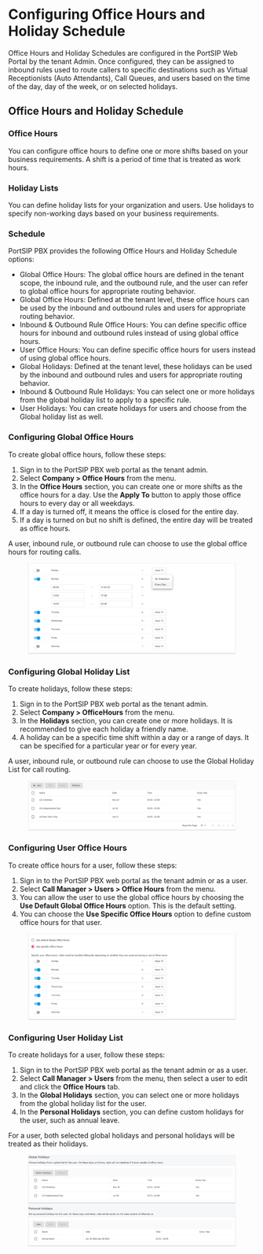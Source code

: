 # Configuring Office Hours and Holiday Schedule

Office Hours and Holiday Schedules are configured in the PortSIP Web Portal by the tenant Admin. Once configured, they can be assigned to inbound rules used to route callers to specific destinations such as Virtual Receptionists (Auto Attendants), Call Queues, and users based on the time of the day, day of the week, or on selected holidays.

## Office Hours and Holiday Schedule

### Office Hours

You can configure office hours to define one or more shifts based on your business requirements. A shift is a period of time that is treated as work hours.

### Holiday Lists

You can define holiday lists for your organization and users. Use holidays to specify non-working days based on your business requirements.

### Schedule

PortSIP PBX provides the following Office Hours and Holiday Schedule options:

* Global Office Hours: The global office hours are defined in the tenant scope, the inbound rule, and the outbound rule, and the user can refer to global office hours for appropriate routing behavior.
* Global Office Hours: Defined at the tenant level, these office hours can be used by the inbound and outbound rules and users for appropriate routing behavior.
* Inbound & Outbound Rule Office Hours: You can define specific office hours for inbound and outbound rules instead of using global office hours.
* User Office Hours: You can define specific office hours for users instead of using global office hours.
* Global Holidays: Defined at the tenant level, these holidays can be used by the inbound and outbound rules and users for appropriate routing behavior.
* Inbound & Outbound Rule Holidays: You can select one or more holidays from the global holiday list to apply to a specific rule.
* User Holidays: You can create holidays for users and choose from the Global holiday list as well.

### Configuring Global Office Hours

To create global office hours, follow these steps:

1. Sign in to the PortSIP PBX web portal as the tenant admin.
2. Select **Company > Office Hours** from the menu.
3. In the **Office Hours** section, you can create one or more shifts as the office hours for a day. Use the **Apply To** button to apply those office hours to every day or all weekdays.
4. If a day is turned off, it means the office is closed for the entire day.
5. If a day is turned on but no shift is defined, the entire day will be treated as office hours.

A user, inbound rule, or outbound rule can choose to use the global office hours for routing calls.

<figure><img src="../../../.gitbook/assets/office_hours_1.png" alt=""><figcaption></figcaption></figure>

### Configuring Global Holiday List

To create holidays, follow these steps:

1. Sign in to the PortSIP PBX web portal as the tenant admin.
2. Select **Company > OfficeHours** from the menu.
3. In the **Holidays** section, you can create one or more holidays. It is recommended to give each holiday a friendly name.
4. A holiday can be a specific time shift within a day or a range of days. It can be specified for a particular year or for every year.

A user, inbound rule, or outbound rule can choose to use the Global Holiday List for call routing.

<figure><img src="../../../.gitbook/assets/holidays_1.png" alt=""><figcaption></figcaption></figure>

### Configuring User Office Hours

To create office hours for a user, follow these steps:

1. Sign in to the PortSIP PBX web portal as the tenant admin or as a user.
2. Select **Call Manager > Users > Office Hours** from the menu.
3. You can allow the user to use the global office hours by choosing the **Use Default Global Office Hours** option. This is the default setting.
4. You can choose the **Use Specific Office Hours** option to define custom office hours for that user.

<figure><img src="../../../.gitbook/assets/office_hours_2.png" alt=""><figcaption></figcaption></figure>

### Configuring User Holiday List

To create holidays for a user, follow these steps:

1. Sign in to the PortSIP PBX web portal as the tenant admin or as a user.
2. Select **Call Manager > Users** from the menu, then select a user to edit and click the **Office Hours** tab.
3. In the **Global Holidays** section, you can select one or more holidays from the global holiday list for the user.
4. In the **Personal Holidays** section, you can define custom holidays for the user, such as annual leave.

For a user, both selected global holidays and personal holidays will be treated as their holidays.

<figure><img src="../../../.gitbook/assets/holidays_2.png" alt=""><figcaption></figcaption></figure>



